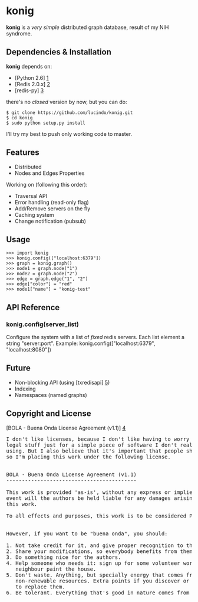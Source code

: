 konig
=====

**konig** is a *very simple* distributed graph database, result of my NIH syndrome.

Dependencies & Installation
---------------------------

**konig** depends on:

* [Python 2.6] [1]
* [Redis 2.0.x] [2]
* [redis-py] [3]

there's no *closed* version by now, but you can do:

    $ git clone https://github.com/lucindo/konig.git
	$ cd konig
	$ sudo python setup.py install

I'll try my best to push only working code to master.

Features
--------

* Distributed
* Nodes and Edges Properties

Working on (following this order):

* Traversal API
* Error handling (read-only flag)
* Add/Remove servers on the fly
* Caching system
* Change notification (pubsub)

Usage
-----

    >>> import konig
    >>> konig.config(["localhost:6379"])
	>>> graph = konig.graph()
	>>> node1 = graph.node("1")
	>>> node2 = graph.node("2")
	>>> edge = graph.edge("1", "2")
	>>> edge["color"] = "red"
	>>> node1["name"] = "konig-test"

API Reference
-------------

### konig.config(server_list)
  Configure the system with a list of *fixed* redis servers. Each list element a string
  "server:port". Example: konig.config(["localhost:6379", "localhost:8080"])

Future
------

* Non-blocking API (using [txredisapi] [5])
* Indexing
* Namespaces (named graphs)

Copyright and License
---------------------

[BOLA - Buena Onda License Agreement (v1.1)] [4]

<pre>
I don't like licenses, because I don't like having to worry about all this
legal stuff just for a simple piece of software I don't really mind anyone
using. But I also believe that it's important that people share and give back;
so I'm placing this work under the following license.


BOLA - Buena Onda License Agreement (v1.1)
------------------------------------------

This work is provided 'as-is', without any express or implied warranty. In no
event will the authors be held liable for any damages arising from the use of
this work.

To all effects and purposes, this work is to be considered Public Domain.


However, if you want to be "buena onda", you should:

1. Not take credit for it, and give proper recognition to the authors.
2. Share your modifications, so everybody benefits from them.
3. Do something nice for the authors.
4. Help someone who needs it: sign up for some volunteer work or help your
   neighbour paint the house.
5. Don't waste. Anything, but specially energy that comes from natural
   non-renewable resources. Extra points if you discover or invent something
   to replace them.
6. Be tolerant. Everything that's good in nature comes from cooperation.
</pre>

  [1]: http://www.python.org/                      "Python"
  [2]: http://code.google.com/p/redis/             "Redis"
  [3]: http://github.com/andymccurdy/redis-py/     "redis-py"
  [4]: http://blitiri.com.ar/p/bola/               "BOLA - Buena Onda License Agreement (v1.1)"
  [5]: https://github.com/gleicon/txredisapi       "redis client for twisted"
